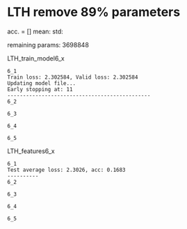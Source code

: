 # LTH remove 89% parameters
acc. = [] mean: std: 

remaining params: 3698848

LTH_train_model6_x
```
6_1
Train loss: 2.302584, Valid loss: 2.302584
Updating model file...
Early stopping at: 11
----------------------------------------------
6_2

6_3

6_4

6_5

```

LTH_features6_x
```
6_1
Test average loss: 2.3026, acc: 0.1683
----------
6_2

6_3

6_4

6_5

```
